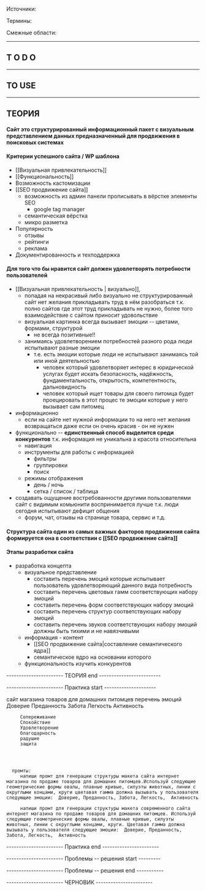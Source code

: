 Источники:

Термины:

Смежные области:

---
T O D O
---

---
TO USE
---

---
ТЕОРИЯ
---
#### Сайт это структурированный информационный пакет с визуальным представлением данных предназначенный для продвижения в поисковых системах
#### Критерии успешного сайта / WP шаблона
- [[Визуальная привлекательность]]
- [[Функциональность]]
- Возможность кастомизации 
- [[SEO продвижение сайта]] 
	- возможность из админ панели прописывать в вёрстке элементы SEO
		- google tag manager
	- семантическая вёрстка
	- микро разметка 
- Популярность
	- отзывы 
	- рейтинги
	- реклама
- Документированность и техподдержка 

#### Для того что бы нравится сайт должен удовлетворять потребности пользователей
- [[Визуальная привлекательность | визуально]], 
	- попадая на некрасивый либо визуально не структурированный сайт нет желания прикладывать труд в нём разобраться т.к. полно сайтов где этот труд прикладывать не нужно, более того взаимодействие с сайтом приносит удовольствие
	- визуальная картинка всегда вызывает эмоции -- цветами, формами, структурой
		- не всегда позитивные!!
	- занимаясь удовлетворением потребностей разного рода люди испытывают разные эмоции 
		- т.е. есть эмоции которые люди не испытывают занимаясь той или иной деятельностью 
			- человек который удовлетворяет интерес в юридической услугах  будет искать безопасность, надёжность, фундаментальность, открытость, компетентность, дальновидность 
			- человек который ищет товары для своего питомца будет проецировать в этот процес те эмоции которые у него вызывает сам питомец
- информационно
	- если на сайте нет нужной информации то на него нет желания возвращаться даже если он очень красив - он не нужен
- функционально -- **единственный способ выделится среди конкурентов** т.к. информация не уникальна а красота относительна
	- навигация
	- инструменты для работы с информацией
		- фильтры
		- группировки
		- поиск
	- режимы отображения
		- день / ночь
		- сетка / список / таблица
- создавать ощущение востребованности другими пользователями сайт с видимым комьюнити воспринимается лучше т.к. люди сегодня испытывают дефицит общения
	- форум, чат, отзывы на странице товара, сервис и т.д.

#### Структура сайта один из самых важных факторов продвижения сайта формируется она в соответствии с [[SEO продвижение сайта]]
  
#### Этапы разработки сайта
- разработка концепта 
	- визуальное представление
		- составить перечень эмоций которые испытывает пользователь удовлетворяющий данного вида потребность 
		- составить перечень цветовых гамм соответствующих набору эмоций
		- составить перечень форм соответствующих набору эмоций
		- составить перечень структур соответствующих набору эмоций
		- составить перечень звуков соответствующих набору эмоций должны быть тихими и не навязчивыми
	- информация - контент
		- [[SEO продвижение сайта|составление семантического ядра]]
		- семантическое ядро на основании которого 
	- функциональность
         изучить конкурентов



----------------------- ТЕОРИЯ end ------------------------- 


----------------------- Практика start ---------------------

   сайт магазина товаров для домашних питомцев
      перечень эмоций
         Доверие
         Преданность
         Забота
         Легкость
         Активность


         Сопереживание
         Спокойствие
         Удовлетворение
         благодарность
         радушие
         защита




      промты:
         напиши промт для генерации структуры макета сайта интернет магазина по продаже товаров для домашних питомцев.Используй следующие геометрические формы овалы, плавные кривые, силуэты животных, линии с округлыми концами, круги цветавая гамма должна вызывать у пользователя следующие эмоции:  Доверие, Преданность, Забота, Легкость,  Активность

         напиши промт для генерации структуры макета современного сайта интернет магазина по продаже товаров для домашних питомцев. Используй следующие геометрические формы овалы, плавные кривые, силуэты животных, линии с округлыми концами, круги. Цветавая гамма должна вызывать у пользователя следующие эмоции:  Доверие, Преданность, Забота, Легкость,  Активность


----------------------- Практика end -----------------------



----------------------- Проблемы -- решения start ---------

----------------------- Проблемы -- решения end -----------








----------------------- ЧЕРНОВИК -----------------------








